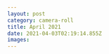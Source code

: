 ```yaml
---
layout: post
category: camera-roll
title: April 2021
date: 2021-04-03T02:19:14.855Z
images:
---
```

